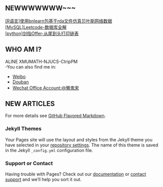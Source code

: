## NEWWWWWWW~~~

[[R语言]使用bnlearn包基于rda文件仿真贝叶斯网络数据](https://blog.csdn.net/sinat_30324577/article/details/88651200)  
[[MySQL]Leetcode-数据库全解](https://blog.csdn.net/sinat_30324577/article/details/88583926)  
[[python]剑指Offer-从尾到头打印链表](https://blog.csdn.net/sinat_30324577/article/details/88583422)  



## WHO AM I?

ALINE
XMUMATH-NJUCS-CtripPM  
-You can also find me in:
- [Weibo](https://weibo.com/iamaline)
- [Douban](https://www.douban.com/people/iamaline/)
- [Wechat Office Account:@懒鬼宋](https://mp.weixin.qq.com/s/7jr7ON34G3vPYdV7ie6kwA)


## NEW ARTICLES
For more details see [GitHub Flavored Markdown](https://guides.github.com/features/mastering-markdown/).

### Jekyll Themes

Your Pages site will use the layout and styles from the Jekyll theme you have selected in your [repository settings](https://github.com/iamaline9477/iamaline9477.github.io/settings). The name of this theme is saved in the Jekyll `_config.yml` configuration file.

### Support or Contact

Having trouble with Pages? Check out our [documentation](https://help.github.com/categories/github-pages-basics/) or [contact support](https://github.com/contact) and we’ll help you sort it out.

